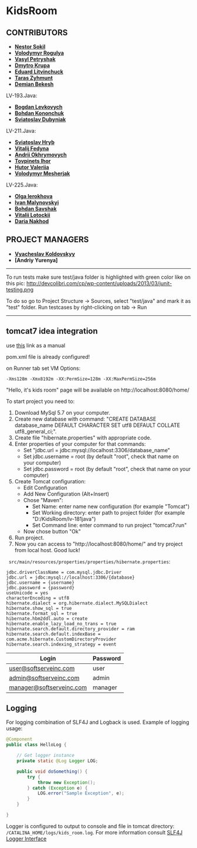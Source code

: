 # KidsRoom
CONTRIBUTORS
------------
* **[Nestor Sokil](https://github.com/nestorsokil)**
* **[Volodymyr Rogulya](https://github.com/vrogulya)**
* **[Vasyl Petryshak](https://github.com/Petryshakvasyl)**
* **[Dmytro Krupa](https://github.com/KrupaDmytro)**
* **[Eduard Litvinchuck](https://github.com/litvinchuck)**
* **[Taras Zyhmunt](https://github.com/EditedBoy)**
* **[Demian Bekesh](https://github.com/bahrianyi)**

LV-193.Java:

* **[Bogdan Levkovych](https://github.com/levkovych67)**
* **[Bohdan Kononchuk](https://github.com/Kononchuk-B)**
* **[Sviatoslav Dubyniak](https://github.com/Sviatko)**

LV-211.Java:

* **[Sviatoslav Hryb](https://github.com/hrybs)**
* **[Vitalij Fedyna](https://github.com/VitalijF)**
* **[Andrii Okhrymovych](https://github.com/andryspo)**
* **[Tovpinets Ihor](https://github.com/Pitcity)**
* **[Hutor Valeriia](https://github.com/ValeryGutor)**
* **[Volodymyr Mesherjak](https://github.com/merkan3k)**

LV-225.Java:

* **[Olga Ierokhova](https://github.com/mlleolga)**
* **[Ivan Malynovskyi](https://github.com/Giljerme)**
* **[Bohdan Savshak](https://github.com/Savshak)**
* **[Vitalii Lotockii](https://github.com/Tat0)**
* **[Daria Nakhod](https://github.com/seltsamD)**

PROJECT MANAGERS
------------
* **[Vyacheslav Koldovskyy](https://github.com/koldovsky)**
* **[Andriy Yurenya]**

------------

To run tests make sure test/java folder is highlighted with green color like on this pic: http://devcolibri.com/cp/wp-content/uploads/2013/03/junit-testing.png

To do so go to Project Structure -> Sources, select "test/java" and mark it as "test" folder.
Run testcases by right-clicking on tab -> Run

---------------------------------


tomcat7 idea integration
------------------------
use [this](https://dzone.com/articles/headless-setup-java-project) link as a manual

pom.xml file is already configured!

on Runner tab set VM Options: 
```
-Xms128m -Xmx8192m -XX:PermSize=128m -XX:MaxPermSize=256m
```

"Hello, it's kids room" page will be available on http://localhost:8080/home/

To start project you need to:
 1. Download MySql 5.7 on your computer.
 2. Create new database with command: 
    "CREATE DATABASE database_name DEFAULT CHARACTER SET utf8 DEFAULT COLLATE utf8_general_ci;".
 3. Create file "hibernate.properties" with appropriate code.
 4. Enter properties of your computer for that commands:
    - Set "jdbc.url = jdbc:mysql://localhost:3306/database_name"
    - Set jdbc.username = root (by default "root", check that name on your computer)
    - Set jdbc.password = root (by default "root", check that name on your computer)
 5. Create Tomcat configuration:
    - Edit Configuration
    - Add New Configuration (Alt+Insert)
    - Chose "Maven":
        + Set Name: enter name new configuration (for example "Tomcat")
        + Set Working directory: enter path to project folder (for example "D:/KidsRoom/lv-181java")
        + Set Command line: enter command to run project "tomcat7:run"
    - Now chose button "Ok"
 6. Run project.
 7. Now you can access to "http://localhost:8080/home/" and try project from local host. Good luck!

` src/main/resources/properties/properties/hibernate.properties`:
```properties
jdbc.driverClassName = com.mysql.jdbc.Driver
jdbc.url = jdbc:mysql://localhost:3306/{database}
jdbc.username = {username}
jdbc.password = {password}
useUnicode = yes
characterEncoding = utf8
hibernate.dialect = org.hibernate.dialect.MySQLDialect
hibernate.show_sql = true
hibernate.format_sql = true
hibernate.hbm2ddl.auto = create
hibernate.enable_lazy_load_no_trans = true
hibernate.search.default.directory_provider = ram
hibernate.search.default.indexBase = com.acme.hibernate.CustomDirectoryProvider
hibernate.search.indexing_strategy = event
```

|Login|Password|
|-----|--------|
|user@softserveinc.com|user|
|admin@softserveinc.com|admin|
|manager@softserveinc.com|manager|

Logging
-------
For logging combination of SLF4J and Logback is used. Example of logging usage:
```java
@Component
public class HelloLog {

    // Get logger instance
    private static @Log Logger LOG;

    public void doSomething() {
        try {
            throw new Exception();
        } catch (Exception e) {
            LOG.error("Sample Exception", e);
        }
    }

}
```
Logger is configured to output to console and file in tomcat directory:
` /CATALINA_HOME/logs/kids_room.log`. For more information consult
[SLF4J Logger Interface](http://www.slf4j.org/apidocs/org/slf4j/Logger.html)
